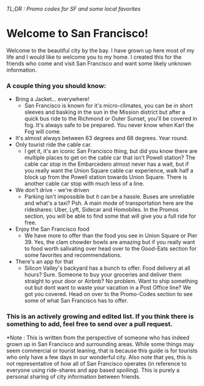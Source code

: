 *TL;DR : Promo codes for SF and some local favorites*

# Welcome to San Francisco! 

Welcome to the beautiful city by the bay. I have grown up here most of my life and I would like to welcome you to my home. I created this for the friends who come and visit San Francisco and want some likely unknown information. 

### A couple thing you should know: 
* Bring a Jacket... everywhere! 
  * San Francisco is known for it's micro-climates, you can be in short sleeves and basking in the sun in the Mission district but after a quick bus ride to the Richmond or Outer Sunset, you'll be covered in fog. It's always safe to be prepared. You never know when Karl the Fog will come. 
* It's almost always between 63 degrees and 68 degrees. Year round. 
* Only tourist ride the cable car.
  * I get it, it's an iconic San Francisco thing, but did you know there are multiple places to get on the cable car that isn't Powell station? The cable car stop in the Embarcedero almost never has a wait, but if you really want the Union Square cable car experience, walk half a block up from the Powell station towards Union Square. There is another cable car stop with much less of a line. 
* We don't drive - we're driven 
  * Parking isn't impossible but it can be a hassle. Buses are unreliable and what's a taxi? Psh. A main mode of transportation here are the rideshares: Uber, Lyft, Sidecar and Homobiles. In the Promos section, you will be able to find some that will give you a full ride for free.
* Enjoy the San Francisco food
  * We have more to offer than the food you see in Union Square or Pier 39. Yes, the clam chowder bowls are amazing but if you really want to food worth salivating over head over to the Good-Eats section for some favorites and recommendations.
* There's an app for that
  * Silicon Valley's backyard has a bunch to offer. Food delivery at all hours? Sure. Someone to buy your groceries and deliver them straight to your door or Airbnb? No problem. Want to ship something out but dont want to waste your vacation in a Post Office line? We got you covered. Head on over to the Promo-Codes section to see some of what San Francisco has to offer. 

### This is an actively growing and edited list. If you think there is something to add, feel free to send over a pull request. 

*Note : This is written from the perspective of someone who has indeed grown up in San Francisco and surrounding areas. While some things may seem commercial or tourist leaning, that is because this guide is for tourists who only have a few days in our wonderful city. Also note that yes, this is not representative of how all of San Francisco operates (in reference to everyone using ride-shares and app based spoiling). This is purely a personal sharing of city information between friends. 
